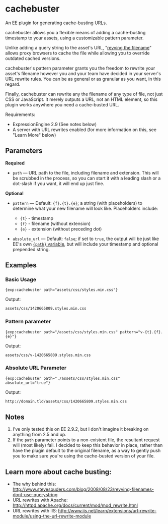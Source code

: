 # cachebuster

An EE plugin for generating cache-busting URLs.

cachebuster allows you a flexible means of adding a cache-busting timestamp to your assets, using a customizable pattern parameter.

Unlike adding a query string to the asset's URL, "[revving the filename](http://www.stevesouders.com/blog/2008/08/23/revving-filenames-dont-use-querystring)" allows proxy browsers to cache the file while allowing you to override outdated cached versions.

cachebuster's pattern parameter grants you the freedom to rewrite your asset's filename however you and your team have decided in your server's URL rewrite rules. You can be as general or as granular as you want, in this regard.

Finally, cachebuster can rewrite any the filename of any type of file, not just CSS or JavaScript. It merely outputs a URL, not an HTML element, so this plugin works anywhere you need a cache-busted URL.

Requirements:
- ExpressionEngine 2.9 (See notes below)
- A server with URL rewrites enabled (for more information on this, see "Learn More" below)

## Parameters

**Required**
- `path` &mdash; URL path to the file, including filename and extension. This will be scrubbed in the process, so you can start it with a leading slash or a dot-slash if you want, it will end up just fine.

**Optional**
- `pattern` &mdash; Default: `{f}.{t}.{e}`; a string (with placeholders) to determine what your new filename will look like. Placeholders include:
    + `{t}` - timestamp
    + `{f}` - filename (without extension)
    + `{e}` - extension (without preceding dot)

- `absolute_url` &mdash; Default: `false`; if set to `true`, the output will be just like EE's own [`{path}` variable](https://ellislab.com/expressionengine/user-guide/templates/globals/path.html), but will include your timestamp and optional prepended string.

## Examples

### Basic Usage

```
{exp:cachebuster path="assets/css/styles.min.css"}
```

Output:
```html
assets/css/1420665809.styles.min.css
```

### Pattern parameter

```
{exp:cachebuster path="/assets/css/styles.min.css" pattern="v-{t}.{f}.{e}"}
```

Output:
```html
assets/css/v-1420665809.styles.min.css
```

### Absolute URL Parameter

```
{exp:cachebuster path="./assets/css/styles.min.css" absolute_url="true"}
```

Output:
```html
http://domain.tld/assets/css/1420665809.styles.min.css
```

## Notes
1. I've only tested this on EE 2.9.2, but I don't imagine it breaking on anything from 2.5 and up.
2. If the `path` parameter points to a non-existent file, the resultant request will (most likely) fail. I decided to keep this behavior in place, rather than have the plugin default to the original filename, as a way to gently push you to make sure you're using the cache-busted version of your file.

## Learn more about cache busting:
- The why behind this: http://www.stevesouders.com/blog/2008/08/23/revving-filenames-dont-use-querystring
- URL rewrites with Apache: http://httpd.apache.org/docs/current/mod/mod_rewrite.html
- URL rewrites with IIS: http://www.iis.net/learn/extensions/url-rewrite-module/using-the-url-rewrite-module
